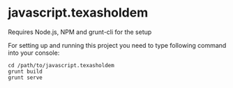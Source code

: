 javascript.texasholdem
======================

Requires Node.js, NPM and grunt-cli for the setup

For setting up and running this project you need to type following command into your console:

```shell
cd /path/to/javascript.texasholdem
grunt build
grunt serve
```
